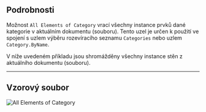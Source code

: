 ## Podrobnosti
Možnost `All Elements of Category` vrací všechny instance prvků dané kategorie v aktuálním dokumentu (souboru). Tento uzel je určen k použití ve spojení s uzlem výběru rozevíracího seznamu `Categories` nebo uzlem `Category.ByName`.

V níže uvedeném příkladu jsou shromážděny všechny instance stěn z aktuálního dokumentu (souboru).
___
## Vzorový soubor

![All Elements of Category](./DSRevitNodesUI.ElementsOfCategory_img.jpg)

